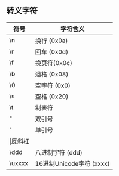 ## 转义字符

|符号|字符含义|
|---|---|
|\n|换行 (0x0a)|
|\r|回车 (0x0d)|
|\f|换页符(0x0c)|
|\b|退格 (0x08)|
|\0|空字符 (0x0)|
|\s|空格 (0x20)|
|\t|制表符|
|\"|双引号|
|\'|单引号|
|\\|反斜杠|
|\ddd|八进制字符 (ddd)|
|\uxxxx|16进制Unicode字符 (xxxx)|